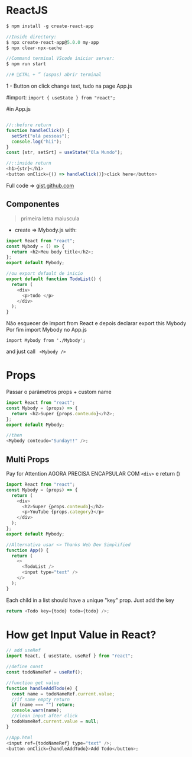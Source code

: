 # ReactJS

```js
$ npm install -g create-react-app

//Inside directory:
$ npx create-react-app@5.0.0 my-app
$ npx clear-npx-cache

//Command terminal VScode iniciar server:
$ npm run start

//# 📌CTRL + ” (aspas) abrir terminal
```

1 - Button on click change text, tudo na page App.js

#import:
`import { useState } from "react";`

#in App.js

```js

//::before return
function handleClick() {
  setSrt("olá pessoas");
  console.log("hii");
}
const [str, setSrt] = useState("Ola Mundo");

//::inside return
<h1>{str}</h1>
<button onClick={() => handleClick()}>click here</button>
```

Full code => [gist.github.com](https://gist.github.com/geraldotech/041a1ab161bd36112d591f391397a20a#file-app-js)

## Componentes

> primeira letra maiuscula

- create => Mybody.js with:

```js
import React from "react";
const Mybody = () => {
  return <h2>Meu body title</h2>;
};
export default Mybody;

//ou export default de inicio
export default function TodoList() {
  return (
    <div>
      <p>todo </p>
    </div>
  );
}

```

Não esquecer de import from React e depois declarar export this Mybody Por fim import Mybody no App.js

`import Mybody from './Mybody';`

and just call ` <Mybody />`

# Props

Passar o parâmetros props + custom name

```js
import React from "react";
const Mybody = (props) => {
  return <h2>Super {props.conteudo}</h2>;
};
export default Mybody;

//then
<Mybody conteudo="Sunday!!" />;
```

## Multi Props

Pay for Attention AGORA PRECISA ENCAPSULAR COM `<div>` e return ()

```js
import React from "react";
const Mybody = (props) => {
  return (
    <div>
      <h2>Super {props.conteudo}</h2>
      <p>YouTube {props.category}</p>
    </div>
  );
};
export default Mybody;

//Alternativa usar <> Thanks Web Dev Simplified
function App() {
  return (
    <>
      <TodoList />
      <input type="text" />
    </>
  );
}
```

Each child in a list should have a unique "key" prop. Just add the key

```js
return <Todo key={todo} todo={todo} />;
```

# How get Input Value in React?

```js
// add useRef
import React, { useState, useRef } from "react";

//define const
const todoNameRef = useRef();

//function get value
function handleAddTodo(e) {
  const name = todoNameRef.current.value;
  //if name empty return
  if (name === "") return;
  console.warn(name);
  //clean input after click
  todoNameRef.current.value = null;
}

//App.html
<input ref={todoNameRef} type="text" />;
<button onClick={handleAddTodo}>Add Todo</button>;
```
